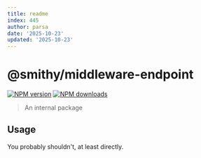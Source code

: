 ```yaml
---
title: readme
index: 445
author: parsa
date: '2025-10-23'
updated: '2025-10-23'
---
```

# @smithy/middleware-endpoint

[![NPM version](https://img.shields.io/npm/v/@smithy/middleware-endpoint/latest.svg)](https://www.npmjs.com/package/@smithy/middleware-endpoint)
[![NPM downloads](https://img.shields.io/npm/dm/@smithy/middleware-endpoint.svg)](https://www.npmjs.com/package/@smithy/middleware-endpoint)

> An internal package

## Usage

You probably shouldn't, at least directly.
